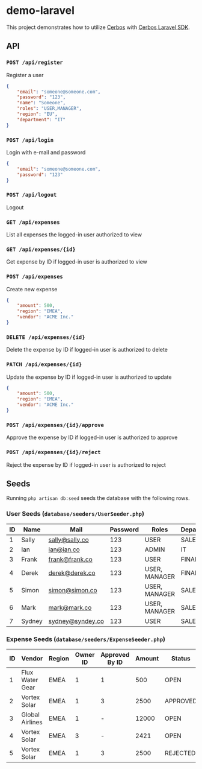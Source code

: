 # demo-laravel

This project demonstrates how to utilize [Cerbos](https://cerbos.dev) with 
[Cerbos Laravel SDK](https://github.com/cerbos/cerbos-sdk-laravel).

## API

### `POST /api/register`

Register a user
```json
{
    "email": "someone@someone.com",
    "password": "123",
    "name": "Someone",
    "roles": "USER,MANAGER",
    "region": "EU",
    "department": "IT"
}
```

### `POST /api/login`

Login with e-mail and password
```json
{
    "email": "someone@someone.com",
    "password": "123"
}
```

### `POST /api/logout`

Logout

### `GET /api/expenses`

List all expenses the logged-in user authorized to view

### `GET /api/expenses/{id}`

Get expense by ID if logged-in user is authorized to view

### `POST /api/expenses`

Create new expense
```json
{
    "amount": 500,
    "region": "EMEA",
    "vendor": "ACME Inc."
}
```

### `DELETE /api/expenses/{id}`

Delete the expense by ID if logged-in user is authorized to delete

### `PATCH /api/expenses/{id}`

Update the expense by ID if logged-in user is authorized to update

```json
{
    "amount": 500,
    "region": "EMEA",
    "vendor": "ACME Inc."
}
```

### `POST /api/expenses/{id}/approve`

Approve the expense by ID if logged-in user is authorized to approve

### `POST /api/expenses/{id}/reject`

Reject the expense by ID if logged-in user is authorized to reject

## Seeds

Running `php artisan db:seed` seeds the database with the following rows.

### User Seeds (`database/seeders/UserSeeder.php`)

| ID | Name   | Mail             | Password | Roles         | Department | Region |
|----|--------|------------------|----------|---------------|------------|--------|
| 1  | Sally  | sally@sally.co   | 123      | USER          | SALES      | EMEA   |
| 2  | Ian    | ian@ian.co       | 123      | ADMIN         | IT         | -      |
| 3  | Frank  | frank@frank.co   | 123      | USER          | FINANCE    | EMEA   |
| 4  | Derek  | derek@derek.co   | 123      | USER, MANAGER | FINANCE    | EMEA   |
| 5  | Simon  | simon@simon.co   | 123      | USER, MANAGER | SALES      | NA     |
| 6  | Mark   | mark@mark.co     | 123      | USER, MANAGER | SALES      | EMEA   |
| 7  | Sydney | sydney@syndey.co | 123      | USER          | SALES      | NA     |

### Expense Seeds (`database/seeders/ExpenseSeeder.php`)

| ID | Vendor          | Region | Owner ID | Approved By ID | Amount | Status   |
|----|-----------------|--------|----------|----------------|--------|----------|
| 1  | Flux Water Gear | EMEA   | 1        | 1              | 500    | OPEN     |
| 2  | Vortex Solar    | EMEA   | 1        | 3              | 2500   | APPROVED |
| 3  | Global Airlines | EMEA   | 1        | -              | 12000  | OPEN     |
| 4  | Vortex Solar    | EMEA   | 3        | -              | 2421   | OPEN     |
| 5  | Vortex Solar    | EMEA   | 1        | 3              | 2500   | REJECTED |
